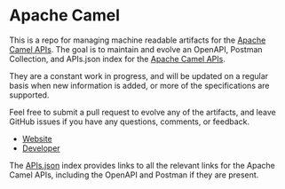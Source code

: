 # Apache CamelThis is a repo for managing machine readable artifacts for the [Apache Camel APIs](http://camel.apache.org/). The goal is to maintain and evolve an OpenAPI, Postman Collection, and APIs.json index for the [Apache Camel APIs](http://camel.apache.org/).They are a constant work in progress, and will be updated on a regular basis when new information is added, or more of the specifications are supported.Feel free to submit a pull request to evolve any of the artifacts, and leave GitHub issues if you have any questions, comments, or feedback.- [Website](http://camel.apache.org/)- [Developer](http://camel.apache.org/)The [APIs.json](https://github.com/api-evangelist/apache-camel/blob/master/apis.json) index provides links to all the relevant links for the Apache Camel APIs, including the OpenAPI and Postman if they are present.